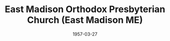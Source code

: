 ---
date: &id001 1957-03-27
end_date: null
location:
  address: null
  city: East Madison
  state: ME
minister:
- end: 1960-01-01
  name: Harold Dorman
  start: 1958-01-01
  type: Pastor
ministers:
- Harold Dorman
name: East Madison Orthodox Presbyterian Church
names:
- end: 1960-03-15
  name: East Madison Orthodox Presbyterian Church
  start: 1957-03-27
origination_date: *id001
raw_data: "ME\nEast Madison\nEast Madison Orthodox Presbyterian Church  (March 27,\
  \ 1957\u2013March 15, 1960)\nPastor: Harold Dorman, 1958\u201360"
states:
- ME
status:
  active: false
  end_date: 1960-03-15
  reason: null
  received_from: null
  withdrawal_to: null
title: East Madison Orthodox Presbyterian Church (East Madison ME)
year_established:
- 1957

---